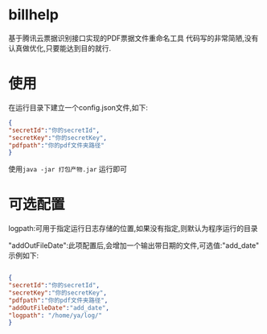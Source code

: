 # billhelp
基于腾讯云票据识别接口实现的PDF票据文件重命名工具
代码写的非常简陋,没有认真做优化,只要能达到目的就行.

# 使用
在运行目录下建立一个config.json文件,如下:
```json
{
"secretId":"你的secretId",
"secretKey":"你的secretKey",
"pdfpath":"你的pdf文件夹路径"
} 

```


使用`java -jar 打包产物.jar` 运行即可

# 可选配置
logpath:可用于指定运行日志存储的位置,如果没有指定,则默认为程序运行的目录

"addOutFileDate":此项配置后,会增加一个输出带日期的文件,可选值:"add_date"
示例如下:

```json

{
"secretId":"你的secretId",
"secretKey":"你的secretKey",
"pdfpath":"你的pdf文件夹路径",
"addOutFileDate":"add_date",
"logpath": "/home/ya/log/"
} 

```

